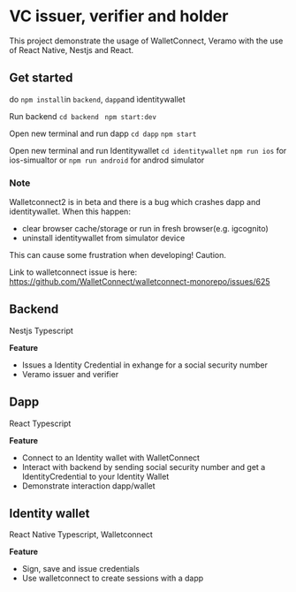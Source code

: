 # VC issuer, verifier and holder

This project demonstrate the usage of WalletConnect, Veramo with the use of React Native, Nestjs and React.

## Get started

do `npm install`in `backend`, `dapp`and ìdentitywallet

Run backend
`cd backend `
`npm start:dev`

Open new terminal and run dapp
`cd dapp`
`npm start`

Open new terminal and run Identitywallet
`cd identitywallet`
`npm run ios` for ios-simualtor or `npm run android` for androd simulator

### Note
Walletconnect2 is in beta and there is a bug which crashes dapp and identitywallet. When this happen:
- clear browser cache/storage or run in fresh browser(e.g. igcognito)
- uninstall identitywallet from simulator device 

This can cause some frustration when developing! Caution. 

Link to walletconnect issue is here: https://github.com/WalletConnect/walletconnect-monorepo/issues/625

## Backend
Nestjs Typescript

**Feature**
- Issues a Identity Credential in exhange for a social security number
- Veramo issuer and verifier

## Dapp
React Typescript

**Feature**
- Connect to an Identity wallet with WalletConnect
- Interact with backend by sending social security number and get a IdentityCredential to your Identity Wallet
- Demonstrate interaction dapp/wallet

## Identity wallet
React Native Typescript, Walletconnect

**Feature**
- Sign, save and issue credentials
- Use walletconnect to create sessions with a dapp
